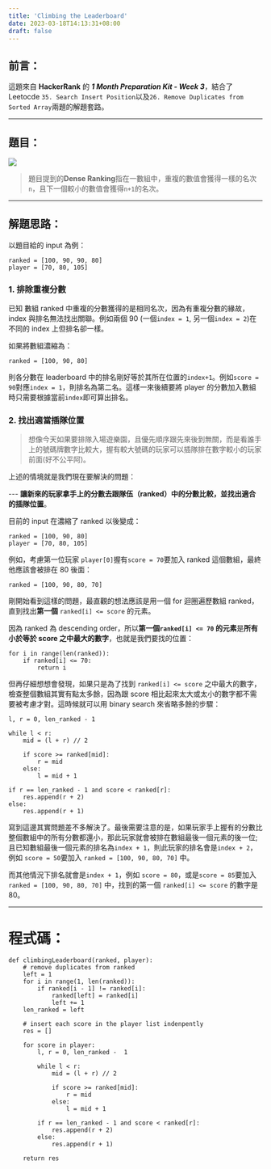 ```yaml
---
title: 'Climbing the Leaderboard'
date: 2023-03-18T14:13:31+08:00
draft: false
---
```


## 前言：

這題來自 **HackerRank** 的 **_1 Month Preparation Kit - Week 3_**，結合了 Leetocde `35. Search Insert Position`以及`26. Remove Duplicates from Sorted Array`兩題的解題套路。

---

## 題目：

![](/img/climbing_the_leaderboard.png)

> 題目提到的**Dense Ranking**指在一數組中，重複的數值會獲得一樣的名次 `n`，且下一個較小的數值會獲得`n+1`的名次。

---

## 解題思路：

以題目給的 input 為例：

```
ranked = [100, 90, 90, 80]
player = [70, 80, 105]
```

### 1. 排除重複分數

已知 數組 ranked 中重複的分數獲得的是相同名次，因為有重複分數的緣故，index 與排名無法找出關聯。例如兩個 90 (一個`index = 1`, 另一個`index = 2`)在不同的 index 上但排名卻一樣。

如果將數組濃縮為：

```
ranked = [100, 90, 80]
```

則各分數在 leaderboard 中的排名剛好等於其所在位置的`index+1`。例如`score = 90`對應`index = 1`，則排名為第二名。這樣一來後續要將 player 的分數加入數組時只需要根據當前`index`即可算出排名。

### 2. 找出適當插隊位置

> 想像今天如果要排隊入場遊樂園，且優先順序跟先來後到無關，而是看誰手上的號碼牌數字比較大，握有較大號碼的玩家可以插隊排在數字較小的玩家前面(好不公平阿)。

上述的情境就是我們現在要解決的問題：

--- **讓新來的玩家拿手上的分數去跟隊伍（ranked）中的分數比較，並找出適合的插隊位置**。

目前的 input 在濃縮了 ranked 以後變成：

```
ranked = [100, 90, 80]
player = [70, 80, 105]
```

例如，考慮第一位玩家 `player[0]`握有`score = 70`要加入 ranked 這個數組，最終他應該會被排在 80 後面：

```
ranked = [100, 90, 80, 70]
```

剛開始看到這樣的問題，最直觀的想法應該是用一個 for 迴圈遍歷數組 ranked，直到找出**第一個** `ranked[i] <= score` 的元素。

因為 ranked 為 descending order，所以**第一個`ranked[i] <= 70` 的元素**是**所有小於等於 score 之中最大的數字**，也就是我們要找的位置：

```
for i in range(len(ranked)):
	if ranked[i] <= 70:
		return i
```

但再仔細想想會發現，如果只是為了找到 `ranked[i] <= score` 之中最大的數字，檢查整個數組其實有點太多餘，因為跟 score 相比起來太大或太小的數字都不需要被考慮才對。這時候就可以用 binary search 來省略多餘的步驟：

```
l, r = 0, len_ranked - 1

while l < r:
	mid = (l + r) // 2

	if score >= ranked[mid]:
		r = mid
	else:
		l = mid + 1

if r == len_ranked - 1 and score < ranked[r]:
	res.append(r + 2)
else:
	res.append(r + 1)
```

寫到這邊其實問題差不多解決了。最後需要注意的是，如果玩家手上握有的分數比整個數組中的所有分數都還小，那此玩家就會被排在數組最後一個元素的後一位;且已知數組最後一個元素的排名為`index + 1`，則此玩家的排名會是`index + 2`，例如 `score = 50`要加入 `ranked = [100, 90, 80, 70]` 中。

而其他情況下排名就會是`index + 1`，例如 `score = 80`，或是`score = 85`要加入 `ranked = [100, 90, 80, 70]` 中，找到的第一個 `ranked[i] <= score` 的數字是 80。

---

# 程式碼：

```
def climbingLeaderboard(ranked, player):
    # remove duplicates from ranked
    left = 1
    for i in range(1, len(ranked)):
        if ranked[i - 1] != ranked[i]:
            ranked[left] = ranked[i]
            left += 1
    len_ranked = left

    # insert each score in the player list indenpently
    res = []

    for score in player:
        l, r = 0, len_ranked -  1

        while l < r:
            mid = (l + r) // 2

            if score >= ranked[mid]:
                r = mid
            else:
                l = mid + 1

        if r == len_ranked - 1 and score < ranked[r]:
            res.append(r + 2)
        else:
            res.append(r + 1)

    return res
```
